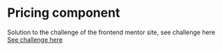 # Pricing component
Solution to the challenge of the frontend mentor site, see challenge here 
[See challenge here](https://www.frontendmentor.io/challenges/pricing-component-with-toggle-8vPwRMIC)

